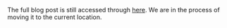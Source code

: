 The full blog post is still accessed through [here](https://www.1onepsilon.com/single-post/2017/09/10/Incredible-Mathematics-on-Youtube/). We are in the process of moving it to the current location.

